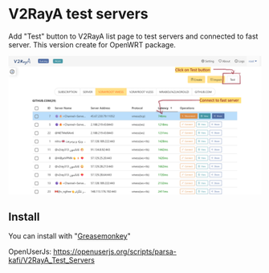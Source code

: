 # V2RayA test servers

Add "Test" button to V2RayA list page to test servers and connected to fast server. This version create for OpenWRT package.

![V2RayA test servers](v2raya-test-servers.png)

## Install
You can install with "[Greasemonkey](https://addons.mozilla.org/en-US/firefox/addon/greasemonkey/)" 

OpenUserJs: https://openuserjs.org/scripts/parsa-kafi/V2RayA_Test_Servers